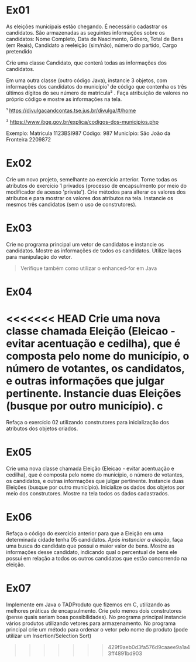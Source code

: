 # Ex01 
As eleições municipais estão chegando. É necessário cadastrar os candidatos. São armazenadas as seguintes informações sobre os candidatos: Nome Completo, Data de Nascimento, Gênero, Total de Bens (em Reais), Candidato a reeleição (sim/não), número do partido, Cargo pretendido

Crie uma classe Candidato, que conterá todas as informações dos candidatos.

Em uma outra classe (outro código Java), instancie 3 objetos, com informações dos candidatos do município¹ de código que contenha os três últimos dígitos do seu número de matrícula² . Faça atribuição de valores no próprio código e mostre as informações na tela.

¹
https://divulgacandcontas.tse.jus.br/divulga/#/home


²
https://www.ibge.gov.br/explica/codigos-dos-municipios.php

Exemplo: Matrícula 1123BSI987
Código: 987
Município: São João da Fronteira 2209872


# Ex02
Crie um novo projeto, semelhante ao exercício anterior. Torne todas os atributos do exercício 1 privados (processo de encapsulmento por meio do modificador de acesso 'private'). Crie métodos para alterar os valores dos atributos e para mostrar os valores dos atributos na tela. Instancie os mesmos três candidatos (sem o uso de construtores).

# Ex03
Crie no programa principal um vetor de candidatos e instancie os candidatos. Mostre as informações de todos os candidatos. Utilize laços para manipulação do vetor.
> Verifique também como utilizar o enhanced-for em Java

# Ex04
<<<<<<< HEAD
Crie uma nova classe chamada Eleição (Eleicao - evitar acentuação e cedilha), que é composta pelo nome do município, o número de votantes, os candidatos, e outras informações que julgar pertinente. Instancie duas Eleições (busque por outro município).
c
=======
Refaça o exercício 02 utilizando construtores para inicialização dos atributos dos objetos criados. 

# Ex05
Crie uma nova classe chamada Eleição (Eleicao - evitar acentuação e cedilha), que é composta pelo nome do município, o número de votantes, os candidatos, e outras informações que julgar pertinente. Instancie duas Eleições (busque por outro município). Inicialize os dados dos objetos por meio dos construtores. Mostre na tela todos os dados cadastrados.

# Ex06
Refaça o código do exercício anterior para que a Eleição em uma determinada cidade tenha 05 candidatos. *Após instanciar a eleição*, faça uma busca do candidato que possui o maior valor de bens. Mostre as informações desse candidato, indicando qual o percentual de bens ele possui em relação a todos os outros candidatos que estão concorrendo na eleição.

# Ex07
Implemente em Java o TADProduto que fizemos em C, utilizando as melhores práticas de encapsulmento.  Crie pelo menos dois construtores (pense quais seriam boas possibilidades). No programa principal instancie vários produtos utilizando vetores para armazenamento. No programa principal crie um método para ordenar o vetor pelo nome do produto (pode utilizar um Insertion/Selection Sort)


>>>>>>> 429f9aeb0d3fa576d9caaee9a1a43ff4891bd903
